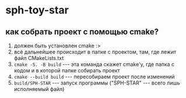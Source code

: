 # sph-toy-star

## как собрать проект с помощью cmake?

1. должен быть установлен cmake :>
2. всё дальнейшее происходит в папке с проектом, там, где лежит файл CMakeLists.txt
3. `cmake -S. -B build` --- эта команда скажет cmake'у, где папка с кодом и в которой папке собирать проект 
4. `cmake --build build` --- пересобираем проект после изменений
5. `build/SPH-STAR` --- запуск программы ("SPH-STAR" --- всего лишь исполняемый файл) 
